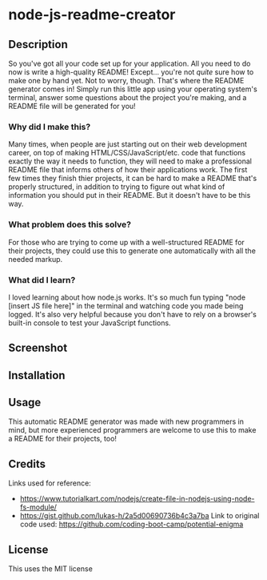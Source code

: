 # node-js-readme-creator
## Description
So you've got all your code set up for your application. All you need to do now is write a high-quality README! Except... you're not *quite* sure how to make one by hand yet. Not to worry, though. That's where the README generator comes in! Simply run this little app using your operating system's terminal, answer some questions about the project you're making, and a README file will be generated for you!
### Why did I make this?
Many times, when people are just starting out on their web development career, on top of making HTML/CSS/JavaScript/etc. code that functions exactly the way it needs to function, they will need to make a professional README file that informs others of how their applications work. The first few times they finish thier projects, it can be hard to make a README that's properly structured, in addition to trying to figure out what kind of information you should put in their README. But it doesn't have to be this way.
### What problem does this solve?
For those who are trying to come up with a well-structured README for their projects, they could use this to generate one automatically with all the needed markup.
### What did I learn?
I loved learning about how node.js works. It's so much fun typing "node [insert JS file here]" in the terminal and watching code you made being logged. It's also very helpful because you don't have to rely on a browser's built-in console to test your JavaScript functions.
## Screenshot
## Installation
## Usage
This automatic README generator was made with new programmers in mind, but more experienced programmers are welcome to use this to make a README for their projects, too!
## Credits
Links used for reference: 
* https://www.tutorialkart.com/nodejs/create-file-in-nodejs-using-node-fs-module/
* https://gist.github.com/lukas-h/2a5d00690736b4c3a7ba
Link to original code used: https://github.com/coding-boot-camp/potential-enigma
## License
This uses the MIT license